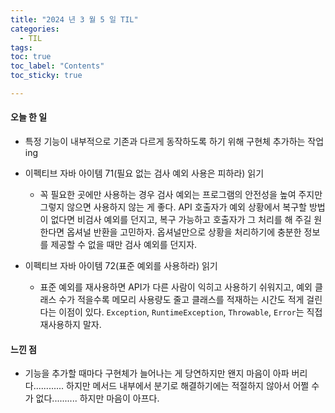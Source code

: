 ```yaml
---
title: "2024 년 3 월 5 일 TIL"
categories:
  - TIL
tags:
toc: true
toc_label: "Contents"
toc_sticky: true

---
```


#### 오늘 한 일

* 특정 기능이 내부적으로 기존과 다르게 동작하도록 하기 위해 구현체 추가하는 작업ing
* 이펙티브 자바 아이템 71(필요 없는 검사 예외 사용은 피하라) 읽기
  * 꼭 필요한 곳에만 사용하는 경우 검사 예외는 프로그램의 안전성을 높여 주지만 그렇지 않으면 사용하지 않는 게 좋다. API 호출자가 예외 상황에서 복구할 방법이 없다면 비검사 예외를 던지고, 복구 가능하고 호출자가 그 처리를 해 주길 원한다면 옵셔널 반환을 고민하자. 옵셔널만으로 상황을 처리하기에 충분한 정보를 제공할 수 없을 때만 검사 예외를 던지자. 

* 이펙티브 자바 아이템 72(표준 예외를 사용하라) 읽기
  * 표준 예외를 재사용하면 API가 다른 사람이 익히고 사용하기 쉬워지고, 예외 클래스 수가 적을수록 메모리 사용량도 줄고 클래스를 적재하는 시간도 적게 걸린다는 이점이 있다. `Exception`, `RuntimeException`, `Throwable`, `Error`는 직접 재사용하지 말자.





#### 느낀 점

* 기능을 추가할 때마다 구현체가 늘어나는 게 당연하지만 왠지 마음이 아파 버리다............ 하지만 메서드 내부에서 분기로 해결하기에는 적절하지 않아서 어쩔 수가 없다.......... 하지만 마음이 아프다.